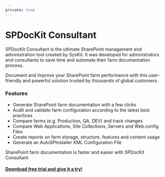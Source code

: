 ```yaml
---
private: true
---
```


# SPDocKit Consultant

SPDocKit Consultant is the ultimate SharePoint management and administration tool created by SysKit. It was developed for administrators and consultants to save time and automate their farm documentation process.

Document and improve your SharePoint farm performance with this user-friendly and powerful solution trusted by thousands of global customers.

### Features

* Generate SharePoint farm documentation with a few clicks
* Audit and validate farm configuration according to the latest best practices
* Compare farms \(e.g. Production, QA, DEV\) and track changes
* Compare Web Applications, Site Collections, Servers and Web.config Files
* Create reports on farm storage, structure, features and content usage
* Generate an AutoSPInstaller XML Configuration File

SharePoint farm documentation is faster and easier with SPDocKit Consultant.

#### [Download free trial and give it a try!](https://www.syskit.com/products/spdockit/) 

